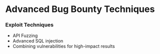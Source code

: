 # Advanced Bug Bounty Techniques

### Exploit Techniques

- API Fuzzing
- Advanced SQL injection
- Combining vulnerabilities for high-impact results
